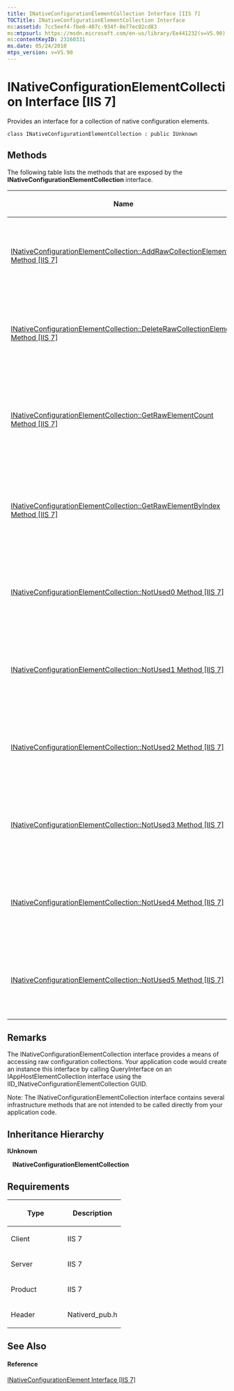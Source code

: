 ```yaml
---
title: INativeConfigurationElementCollection Interface [IIS 7]
TOCTitle: INativeConfigurationElementCollection Interface
ms:assetid: 7cc5eef4-fbe8-407c-934f-8e77ec02cd83
ms:mtpsurl: https://msdn.microsoft.com/en-us/library/Ee441232(v=VS.90)
ms:contentKeyID: 23160331
ms.date: 05/24/2010
mtps_version: v=VS.90
---
```


# INativeConfigurationElementCollection Interface \[IIS 7\]

Provides an interface for a collection of native configuration elements.

    class INativeConfigurationElementCollection : public IUnknown

## Methods

The following table lists the methods that are exposed by the **INativeConfigurationElementCollection** interface.

<table>
<colgroup>
<col style="width: 50%" />
<col style="width: 50%" />
</colgroup>
<thead>
<tr class="header">
<th><p>Name</p></th>
<th><p>Description</p></th>
</tr>
</thead>
<tbody>
<tr class="odd">
<td><p><a href="inativeconfigurationelementcollection-addrawcollectionelement-method.md">INativeConfigurationElementCollection::AddRawCollectionElement Method [IIS 7]</a></p></td>
<td><p>Adds a configuration element to a collection of native configuration elements.</p></td>
</tr>
<tr class="even">
<td><p><a href="inativeconfigurationelementcollection-deleterawcollectionelement-method.md">INativeConfigurationElementCollection::DeleteRawCollectionElement Method [IIS 7]</a></p></td>
<td><p>Deletes a configuration element from a collection of native configuration elements.</p></td>
</tr>
<tr class="odd">
<td><p><a href="inativeconfigurationelementcollection-getrawelementcount-method.md">INativeConfigurationElementCollection::GetRawElementCount Method [IIS 7]</a></p></td>
<td><p>Retrieves a configuration element from a collection of native configuration elements based on its index.</p></td>
</tr>
<tr class="even">
<td><p><a href="inativeconfigurationelementcollection-getrawelementbyindex-method.md">INativeConfigurationElementCollection::GetRawElementByIndex Method [IIS 7]</a></p></td>
<td><p>Returns the number of elements within a collection of native configuration elements.</p></td>
</tr>
<tr class="odd">
<td><p><a href="inativeconfigurationelementcollection-notused0-method.md">INativeConfigurationElementCollection::NotUsed0 Method [IIS 7]</a></p></td>
<td><p>This is an infrastructure method that is not intended to be called directly.</p></td>
</tr>
<tr class="even">
<td><p><a href="inativeconfigurationelementcollection-notused1-method.md">INativeConfigurationElementCollection::NotUsed1 Method [IIS 7]</a></p></td>
<td><p>This is an infrastructure method that is not intended to be called directly.</p></td>
</tr>
<tr class="odd">
<td><p><a href="inativeconfigurationelementcollection-notused2-method.md">INativeConfigurationElementCollection::NotUsed2 Method [IIS 7]</a></p></td>
<td><p>This is an infrastructure method that is not intended to be called directly.</p></td>
</tr>
<tr class="even">
<td><p><a href="inativeconfigurationelementcollection-notused3-method.md">INativeConfigurationElementCollection::NotUsed3 Method [IIS 7]</a></p></td>
<td><p>This is an infrastructure method that is not intended to be called directly.</p></td>
</tr>
<tr class="odd">
<td><p><a href="inativeconfigurationelementcollection-notused4-method.md">INativeConfigurationElementCollection::NotUsed4 Method [IIS 7]</a></p></td>
<td><p>This is an infrastructure method that is not intended to be called directly.</p></td>
</tr>
<tr class="even">
<td><p><a href="inativeconfigurationelementcollection-notused5-method.md">INativeConfigurationElementCollection::NotUsed5 Method [IIS 7]</a></p></td>
<td><p>This is an infrastructure method that is not intended to be called directly.</p></td>
</tr>
</tbody>
</table>

## Remarks

The INativeConfigurationElementCollection interface provides a means of accessing raw configuration collections. Your application code would create an instance this interface by calling QueryInterface on an IAppHostElementCollection interface using the IID\_INativeConfigurationElementCollection GUID.

Note: The INativeConfigurationElementCollection interface contains several infrastructure methods that are not intended to be called directly from your application code.

## Inheritance Hierarchy

**IUnknown**

   **INativeConfigurationElementCollection**

## Requirements

<table>
<colgroup>
<col style="width: 50%" />
<col style="width: 50%" />
</colgroup>
<thead>
<tr class="header">
<th><p>Type</p></th>
<th><p>Description</p></th>
</tr>
</thead>
<tbody>
<tr class="odd">
<td><p>Client</p></td>
<td><p>IIS 7</p></td>
</tr>
<tr class="even">
<td><p>Server</p></td>
<td><p>IIS 7</p></td>
</tr>
<tr class="odd">
<td><p>Product</p></td>
<td><p>IIS 7</p></td>
</tr>
<tr class="even">
<td><p>Header</p></td>
<td><p>Nativerd_pub.h</p></td>
</tr>
</tbody>
</table>

## See Also

#### Reference

[INativeConfigurationElement Interface \[IIS 7\]](inativeconfigurationelement-interface.md)

